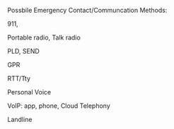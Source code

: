 Possbile Emergency Contact/Communcation Methods:

  911, 
  
  Portable radio, Talk radio
  
  PLD, SEND
  
  GPR
  
  RTT/Tty 

  Personal Voice

  VoIP: app, phone, Cloud Telephony 
  
  Landline
